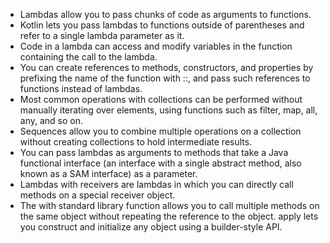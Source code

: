 - Lambdas allow you to pass chunks of code as arguments to functions.
- Kotlin lets you pass lambdas to functions outside of parentheses and refer to a single lambda parameter as it.
- Code in a lambda can access and modify variables in the function containing the call to the lambda.
- You can create references to methods, constructors, and properties by prefixing the name of the function with ::, and pass such references to functions instead of lambdas.
- Most common operations with collections can be performed without manually iterating over elements, using functions such as filter, map, all, any, and so on.
- Sequences allow you to combine multiple operations on a collection without creating collections to hold intermediate results.
- You can pass lambdas as arguments to methods that take a Java functional interface (an interface with a single abstract method, also known as a SAM interface) as a parameter.
- Lambdas with receivers are lambdas in which you can directly call methods on a special receiver object.
- The with standard library function allows you to call multiple methods on the same object without repeating the reference to the object. apply lets you construct and initialize any object using a builder-style API.
